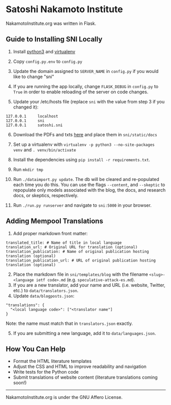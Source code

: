 Satoshi Nakamoto Institute
===========

NakamotoInstitute.org was written in Flask.

## Guide to Installing SNI Locally

1. Install [python3](https://www.python.org/) and [virtualenv](https://virtualenv.pypa.io/en/latest/)

2. Copy `config.py.env` to `config.py`

3. Update the domain assigned to `SERVER_NAME` in `config.py` if you would like to change "sni"

4. If you are running the app locally, change `FLASK_DEBUG` in `config.py` to `True` in order to enable reloading of the server on code changes.

5. Update your /etc/hosts file (replace `sni` with the value from step 3 if you changed it):
  ```
  127.0.0.1     localhost
  127.0.0.1     sni
  127.0.0.1     satoshi.sni
  ```

6. Download the PDFs and txts [here](https://nakamotoinstitute.org/static/docs/sni-docs.zip) and place them in `sni/static/docs`

7. Set up a virtualenv with `virtualenv -p python3 --no-site-packages venv` and `. venv/bin/activate`

8. Install the dependencies using `pip install -r requirements.txt`.

9. Run `mkdir tmp`

10. Run `./dataimport.py update`. The db will be cleared and re-populated each time you do this. You can use the flags `--content`, and `--skeptic` to repopulate only models associated with the blog, the docs, and research docs, or skeptics, respectively.

11. Run `./run.py runserver` and navigate to `sni:5000` in your browser.

## Adding Mempool Translations

1. Add proper markdown front matter:
```
translated_title: # Name of title in local language
translation_url: # Original URL for translation (optional)
translation_publication: # Name of original publication hosting translation (optional)
translation_publication_url: # URL of original publication hosting translation (optional)
```
2. Place the markdown file in `sni/templates/blog` with the filename `<slug>-<language ietf code>.md` (e.g. `speculative-attack-es.md`).
3. If you are a new translator, add your name and URL (i.e. website, Twitter, etc.) to `data/translators.json`.
4. Update `data/blogposts.json`:
```
"translations": {
  "<local language code>": ["<translator name"]
}
```
Note: the name must match that in `translators.json` exactly.

5. If you are submitting a new language, add it to `data/languages.json`.

## How You Can Help

* Format the HTML literature templates
* Adjust the CSS and HTML to improve readability and navigation
* Write tests for the Python code
* Submit translations of website content (literature translations coming soon!)

***

NakamotoInstitute.org is under the GNU Affero License.
